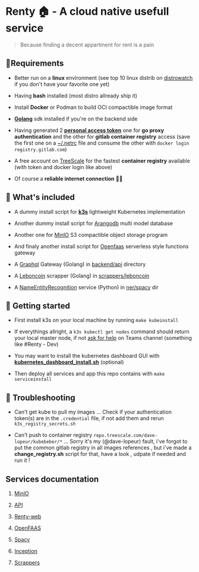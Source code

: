 # Renty 🏠 - A cloud native usefull service
> Because finding a decent appartment for rent is a pain

## 🔋Requirements

- Better run on a **linux** environment (see top 10 linux distrib on [distrowatch](https://distrowatch.com/) if you don't have your favorite one yet)

- Having **bash** installed (most distro allready ship it)

- Install **Docker** or Podman to build OCI compactible image format

- [**Golang**](https://golang.org/) sdk installed if you're on the backend side

- Having generated 2 [**personal access token**](https://gitlab.com/profile/personal_access_tokens) one for **go proxy authentication** and the other for **gitlab container registry** access (save the first one on a [~/.netrc](https://medium.com/@jwenz723/fetching-private-go-modules-during-docker-build-5b76aa690280) file and consume the other with `docker login registry.gitlab.com`)

- A free account on [TreeScale](https://treescale.com/) for the fastest **container registry** available (with token and docker login like above)

- Of course a **reliable internet connection** 🤷‍♀️

## 🔎 What's included

- A dummy install script for [**k3s**](https://k3s.io/) lightweight Kubernetes implementation

- Another dummy install script for [Arangodb](https://www.arangodb.com/) multi model database

- Another one for [MinIO](https://min.io/) S3 compactible object storage program

- And finaly another install script for [Openfaas](https://www.openfaas.com/) serverless style functions gateway

- A [Graphql](https://gqlgen.com/) Gateway (Golang) in [backend/api](./backend/api) directory

- A [Leboncoin](https://www.leboncoin.fr/) scrapper (Golang) in [scrappers/leboncoin](./backend/scrappers/leboncoin)

- A [NameEntityRecognition](https://spacy.io/api/entityrecognizer) service (Python) in [ner/spacy](./backend/ner/spacy) dir

## 🏁 Getting started

- First install k3s on your local machine by running `make kubeinstall`

- If everythings allright, a `k3s kubectl get nodes` command should return your local master node, if not [ask for help](https://stackoverflow.com/help/how-to-ask) on Teams channel (something like #Renty - Dev)

- You may want to install the kubernetes dashboard GUI with [**kubernetes_dashboard_install.sh**](./dev-setup/kubernetes_dashboard_install.sh) (optional)

- Then deploy all services and app this repo contains with `make serviceinstall`

## 🔧 Troubleshooting

- Can't get kube to pull my images ...
Check if your authentication token(s) are in the `.credential` file, if not add them and rerun `k3s_registry_secrets.sh`

- Can't push to container registry `repo.treescale.com/dave-lopeur/kubebeber/*` ...
Sorry it's my (@dave-lopeur) fault, i've forgot to put the common gitlab registry in all images references , but i've made a **change_registry.sh** script for that, have a look , udpate if needed and run it !

## Services documentation

1. [MinIO](/minio/)

2. [API](/api/)

3. [Renty-web](/renty-web/)

4. [OpenFAAS](/openfaas/)

5. [Spacy](/spacy/)

6. [Inception](/inception/)

7. [Scrappers](/scrappers/)



